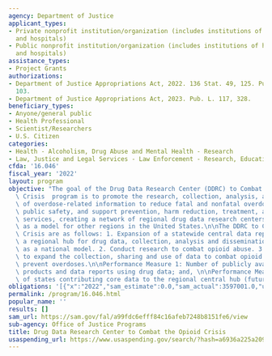 ```yaml
---
agency: Department of Justice
applicant_types:
- Private nonprofit institution/organization (includes institutions of higher education
  and hospitals)
- Public nonprofit institution/organization (includes institutions of higher education
  and hospitals)
assistance_types:
- Project Grants
authorizations:
- Department of Justice Appropriations Act, 2022. 136 Stat. 49, 125. Pub. L. 117,
  103.
- Department of Justice Appropriations Act, 2023. Pub. L. 117, 328.
beneficiary_types:
- Anyone/general public
- Health Professional
- Scientist/Researchers
- U.S. Citizen
categories:
- Health - Alcoholism, Drug Abuse and Mental Health - Research
- Law, Justice and Legal Services - Law Enforcement - Research, Education, Training
cfda: '16.046'
fiscal_year: '2022'
layout: program
objective: "The goal of the Drug Data Research Center (DDRC) to Combat the Opioid\
  \ Crisis  program is to promote the research, collection, analysis, and dissemination\
  \ of overdose-related information to reduce fatal and nonfatal overdoses, promote\
  \ public safety, and support prevention, harm reduction, treatment, and recovery\
  \ services, creating a network of regional drug data research centers that serves\
  \ as a model for other regions in the United States.\n\nThe DDRC to Combat the Opioid\
  \ Crisis are as follows: 1. Expansion of a statewide central data repository into\
  \ a regional hub for drug data, collection, analysis and dissemination, serving\
  \ as a national model. 2. Conduct research to combat opioid abuse. 3. Support efforts\
  \ to expand the collection, sharing and use of data to combat opioid misuse and\
  \ prevent overdoses.\n\nPerformance Measure 1: Number of publicly available research\
  \ products and data reports using drug data; and, \n\nPerformance Measure 2:  Number\
  \ of states contributing core data to the regional central hub (future measure)"
obligations: '[{"x":"2022","sam_estimate":0.0,"sam_actual":3597001.0,"usa_spending_actual":3536058.0},{"x":"2023","sam_estimate":4000000.0,"sam_actual":0.0,"usa_spending_actual":0.0},{"x":"2024","sam_estimate":0.0,"sam_actual":0.0,"usa_spending_actual":0.0}]'
permalink: /program/16.046.html
popular_name: ''
results: []
sam_url: https://sam.gov/fal/a99fdc6efff84c16afeb7248b8151fe6/view
sub-agency: Office of Justice Programs
title: Drug Data Research Center to Combat the Opioid Crisis
usaspending_url: https://www.usaspending.gov/search/?hash=a6936a225a2091ce22242763c8fc6c9e
---
```

